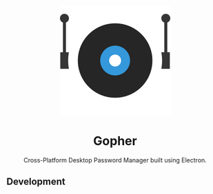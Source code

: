 <p align="center">
  <img title="a title" alt="Gopher Logo" width="256" src="https://raw.githubusercontent.com/HusnainTaj/Gopher/main/icons/png/512x512.png">
</p>

<h1 align="center">Gopher</h1>
<p align="center">Cross-Platform Desktop Password Manager built using Electron.</p>

## Development

